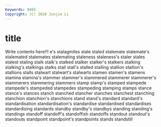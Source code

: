 ```yaml
---
Keywords: 9465
Copyright: (C) 2020 Junjie Li
---
```


# title

Write contents here!!!
e's 
stalagmites 
stale 
staled 
stalemate 
stalemate's 
stalemated 
stalemates
stalemating 
staleness 
staleness's 
staler 
stales 
stalest 
staling 
stalk 
stalk's 
stalked
stalker 
stalker's 
stalkers 
stalking 
stalking's 
stalkings 
stalks 
stall 
stall's 
stalled
stalling 
stallion 
stallion's 
stallions 
stalls 
stalwart 
stalwart's 
stalwarts 
stamen 
stamen's
stamens 
stamina 
stamina's 
stammer 
stammer's 
stammered 
stammerer 
stammerer's 
stammerers 
stammering
stammers 
stamp 
stamp's 
stamped 
stampede 
stampede's 
stampeded 
stampedes 
stampeding 
stamping
stamps 
stance 
stance's 
stances 
stanch 
stanched 
stancher 
stanches 
stanchest 
stanching
stanchion 
stanchion's 
stanchions 
stand 
stand's 
standard 
standard's 
standardisation 
standardisation's 
standardise
standardised 
standardises 
standardising 
standards 
standby 
standby's 
standbys 
standing 
standing's 
standings
standoff 
standoff's 
standoffish 
standoffs 
standout 
standout's 
standouts 
standpoint 
standpoint's 
standpoints
stands 
standstill 
